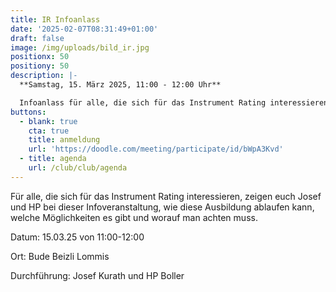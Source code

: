 ```yaml
---
title: IR Infoanlass
date: '2025-02-07T08:31:49+01:00'
draft: false
image: /img/uploads/bild_ir.jpg
positionx: 50
positiony: 50
description: |-
  **Samstag, 15. März 2025, 11:00 - 12:00 Uhr**

  Infoanlass für alle, die sich für das Instrument Rating interessieren.
buttons:
  - blank: true
    cta: true
    title: anmeldung
    url: 'https://doodle.com/meeting/participate/id/bWpA3Kvd'
  - title: agenda
    url: /club/club/agenda
---
```

Für alle, die sich für das Instrument Rating interessieren, zeigen euch Josef und HP bei dieser Infoveranstaltung, wie diese Ausbildung ablaufen kann, welche Möglichkeiten es gibt und worauf man achten muss.

Datum: 15.03.25 von 11:00-12:00

Ort: Bude Beizli Lommis

Durchführung: Josef Kurath und HP Boller
